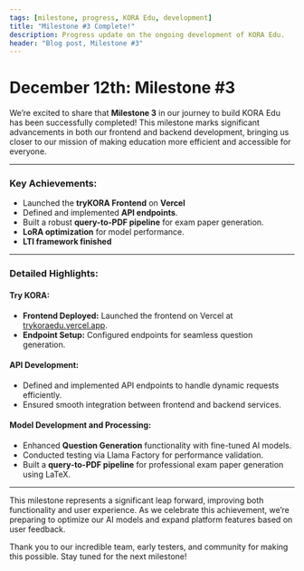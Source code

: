 ```yaml
---
tags: [milestone, progress, KORA Edu, development]
title: "Milestone #3 Complete!"
description: Progress update on the ongoing development of KORA Edu.
header: "Blog post, Milestone #3"
---
```


# December 12th: Milestone #3

We’re excited to share that **Milestone 3** in our journey to build KORA Edu has been successfully completed! This milestone marks significant advancements in both our frontend and backend development, bringing us closer to our mission of making education more efficient and accessible for everyone.

---

### Key Achievements:
- Launched the **tryKORA Frontend** on **Vercel**
- Defined and implemented **API endpoints**.
- Built a robust **query-to-PDF pipeline** for exam paper generation.
- **LoRA optimization** for model performance.
- **LTI framework finished** 

---

### Detailed Highlights:

#### **Try KORA:**
- **Frontend Deployed:** Launched the frontend on Vercel at [trykoraedu.vercel.app](http://trykoraedu.vercel.app).
- **Endpoint Setup:** Configured endpoints for seamless question generation.

#### **API Development:**
- Defined and implemented API endpoints to handle dynamic requests efficiently.
- Ensured smooth integration between frontend and backend services.

#### **Model Development and Processing:**
- Enhanced **Question Generation** functionality with fine-tuned AI models.
- Conducted testing via Llama Factory for performance validation.
- Built a **query-to-PDF pipeline** for professional exam paper generation using LaTeX.

---

This milestone represents a significant leap forward, improving both functionality and user experience. As we celebrate this achievement, we’re preparing to optimize our AI models and expand platform features based on user feedback.

Thank you to our incredible team, early testers, and community for making this possible. Stay tuned for the next milestone!

